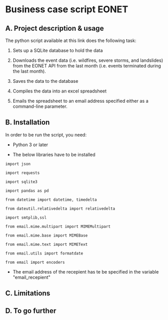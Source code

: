 # Business case script EONET

## A. Project description & usage

The python script available at this link does the following task:

1. Sets up a SQLite database to hold the data

2. Downloads the event data (i.e. wildfires, severe storms, and landslides) from the EONET API from the last month (i.e. events terminated during the last month). 

3. Saves the data to the database

4. Compiles the data into an excel spreadsheet

5. Emails the spreadsheet to an email address specified either as a command-line parameter.

## B. Installation

In order to be run the script, you need:

* Python 3 or later

* The below libraries have to be installed

```
import json

import requests

import sqlite3

import pandas as pd

from datetime import datetime, timedelta

from dateutil.relativedelta import relativedelta

import smtplib,ssl

from email.mime.multipart import MIMEMultipart

from email.mime.base import MIMEBase

from email.mime.text import MIMEText

from email.utils import formatdate

from email import encoders
```

* The email address of the recepient has te be specified in the variable "email_recepient"


## C. Limitations 



## D. To go further


